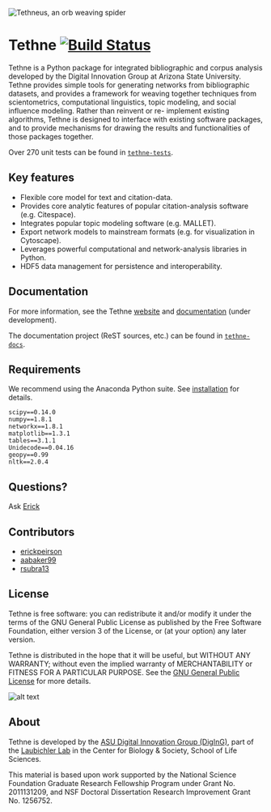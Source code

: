 ![Tethneus, an orb weaving spider](http://diging.github.io/tethne/doc/0.6.1-beta/_static/logo_round.png)

Tethne [![Build Status](https://travis-ci.org/diging/tethne.svg?branch=python)](https://travis-ci.org/diging/tethne)
======
Tethne is a Python package for integrated bibliographic and corpus analysis developed by the Digital Innovation Group at Arizona State University. Tethne provides simple tools for generating networks from bibliographic datasets, and provides a framework for weaving together techniques from scientometrics, computational linguistics, topic modeling, and social influence modeling. Rather than reinvent or re- implement existing algorithms, Tethne is designed to interface with existing software packages, and to provide mechanisms for drawing the results and functionalities of those packages together.

Over 270 unit tests can be found in [``tethne-tests``](https://travis-ci.org/diging/tethne.svg?branch=refactor). 

Key features
------------
* Flexible core model for text and citation-data.
* Provides core analytic features of popular citation-analysis software (e.g. Citespace).
* Integrates popular topic modeling software (e.g. MALLET).
* Export network models to mainstream formats (e.g. for visualization in Cytoscape).
* Leverages powerful computational and network-analysis libraries in Python. 
* HDF5 data management for persistence and interoperability.

Documentation
-------------
For more information, see the Tethne [website](http://diging.github.io/tethne/) and
[documentation](http://diging.github.io/tethne/doc/0.6.1-beta/index.html) (under development).

The documentation project (ReST sources, etc.) can be found in [``tethne-docs``](https://github.com/diging/tethne-docs).

Requirements
------------
We recommend using the Anaconda Python suite. See
[installation](http://diging.github.io/tethne/doc/0.6.1-beta/installation.html#installation) for details.

```
scipy==0.14.0
numpy==1.8.1
networkx==1.8.1
matplotlib==1.3.1
tables==3.1.1
Unidecode==0.04.16
geopy==0.99
nltk==2.0.4
```

Questions?
----------
Ask [Erick](https://cbs.asu.edu/gradinfo/?page_id=49)

Contributors
------------
* [erickpeirson](http://github.com/erickpeirson)
* [aabaker99](http://github.com/aabaker99)
* [rsubra13](http://github.com/rsubra13)

License
-------
Tethne is free software: you can redistribute it and/or modify
it under the terms of the GNU General Public License as published by
the Free Software Foundation, either version 3 of the License, or
(at your option) any later version.

Tethne is distributed in the hope that it will be useful,
but WITHOUT ANY WARRANTY; without even the implied warranty of
MERCHANTABILITY or FITNESS FOR A PARTICULAR PURPOSE.  See the
[GNU General Public License](http://www.gnu.org/licenses/) for more details.

![alt text](http://www.gnu.org/graphics/gplv3-127x51.png "GNU GPL 3")

About
-----
Tethne is developed by the 
[ASU Digital Innovation Group (DigInG)](http://devo-evo.lab.asu.edu/diging),
part of the [Laubichler Lab](http://devo-evo.lab.asu.edu) in the Center for Biology & 
Society, School of Life Sciences.

This material is based upon work supported by the National Science Foundation Graduate 
Research Fellowship Program under Grant No. 2011131209, and NSF Doctoral Dissertation 
Research Improvement Grant No. 1256752.
